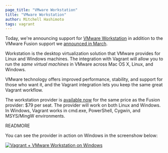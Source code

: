 ```yaml
---
page_title: "VMware Workstation"
title: "VMware Workstation"
author: Mitchell Hashimoto
tags: vagrant
---
```


Today, we're announcing support for [VMware Workstation](http://www.vmware.com/products/workstation/)
in addition to the VMware Fusion support we [announced in March](/blog/vagrant-1-1-and-vmware.html).

Workstation is the desktop virtualization solution that VMware provides for Linux and Windows
machines. The integration with Vagrant will allow you to run the _same virtual machines_
in VMware across Mac OS X, Linux, and Windows.

VMware technology offers improved performance, stability, and support for
those who want it, and the Vagrant integration lets you keep the same great
Vagrant workflow.

The workstation provider is [available now](http://www.vagrantup.com/vmware) for the same
price as the Fusion provider: $79 per seat. The provider will work on both Linux
and Windows. In Windows, Vagrant works in cmd.exe, PowerShell, Cygwin, and MSYS/MingW
environments.

READMORE

You can see the provider in action on Windows in the screenshow below:

<div class="align-center">
<a href="http://www.vagrantup.com/vmware" title="Vagrant + VMware">
<img alt="Vagrant + VMware Workstation on Windows" class="shadow" src="/images/blog/vmware-workstation/running.png">
</a>
</div>


